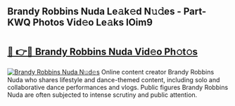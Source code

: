 ## Brandy Robbins Nuda Le𝚊k𝚎d N𝚞𝚍es - Part-KWQ Photos Vid𝚎o Le𝚊ks lOim9

# <h2><a href="http://fbb9t4.evod.top/?m=Brandy+Robbins+Nuda">🔗 👉🔴 Brandy Robbins Nuda Vid𝚎o Ph𝚘t𝚘s</a></h2>

[![Brandy Robbins Nuda N𝚞d𝚎s](https://i.imgur.com/8V9OHl7.gif)](http://fbb9t4.evod.top/?m=Brandy+Robbins+Nuda)
Online content creator Brandy Robbins Nuda who shares lifestyle and dance-themed content, including solo and collaborative dance performances and vlogs. Public figures Brandy Robbins Nuda are often subjected to intense scrutiny and public attention. 
